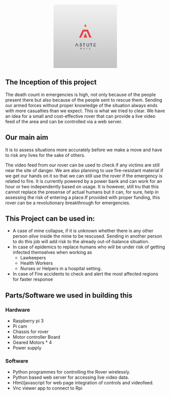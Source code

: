 <p align="center">
<img src="./Images/Team%20logo.jpeg" alt="alt text" width="200" height="200">
</p>

## The Inception of this project
 
   The death count in emergencies is high, not only because of the people present there
but also because of the people sent to rescue them. Sending our armed forces
without proper knowledge of the situation always ends with more casualties than
we expect. This is what we tried to clear. We have an idea for a small and
cost-effective rover that can provide a live video feed of the area and can be controlled via a web server.

## Our main aim 
 It is to assess situations more accurately before we make a move and have to risk any lives for the sake of others. 
 
The video feed from our rover can be used to check if any victims are still near the site of danger.
We are also planning to use fire-resistant material if we
get our hands on it so that we can still use the rover if the emergency is related to fire. It is currently powered by a power bank and can work for an hour or two independently based on usage. It is however, still tru that this cannot replace the presense of actual humans but it can, for sure, help in assessing the risk of entering a place.If provided with proper funding, this rover
can be a revolutionary breakthrough for emergencies.

## This Project can be used in:
- A case of mine collapse, if it is unknown whether there is any other person *alive* inside the mine to be rescused.
Sending in another person to do this job will add risk to the already out-of-balance situation.
- In case of epidemics to replace humans who will be under risk of getting infected themselves when working as
  - Lawkeepers
  - Health Workers
  - Nurses or Helpers in a hospital setting.
- In case of Fire accidents to check and alert the most affected regions for faster response

## Parts/Software we used in building this
### Hardware
- Raspberry pi 3
- Pi cam
- Chassis for rover
- Motor controller Board
- Geared Motors * 4
- Power supply
### Software
- Python programmes for controlling the Rover wirelessly.
- Python based web server for accessing live video data.
- Html/javascript for web page integration of controls and videofeed.
- Vnc viewer app to connect to Rpi

